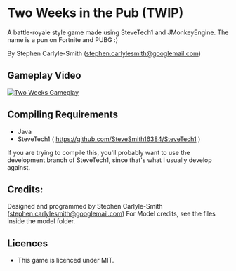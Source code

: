 # Two Weeks in the Pub (TWIP)

A battle-royale style game made using SteveTech1 and JMonkeyEngine.  The name is a pun on Fortnite and PUBG :)

By Stephen Carlyle-Smith (stephen.carlylesmith@googlemail.com)


## Gameplay Video

[![Two Weeks Gameplay](http://img.youtube.com/vi/ROtYhj_YU80/2.jpg)](http://www.youtube.com/watch?v=O-QbPfuOZQ4)


## Compiling Requirements
* Java
* SteveTech1 ( https://github.com/SteveSmith16384/SteveTech1 )

If you are trying to compile this, you'll probably want to use the development branch of SteveTech1, since that's what I usually develop against.


## Credits: 
Designed and programmed by Stephen Carlyle-Smith (stephen.carlylesmith@googlemail.com)
For Model credits, see the files inside the model folder.


## Licences
* This game is licenced under MIT.
